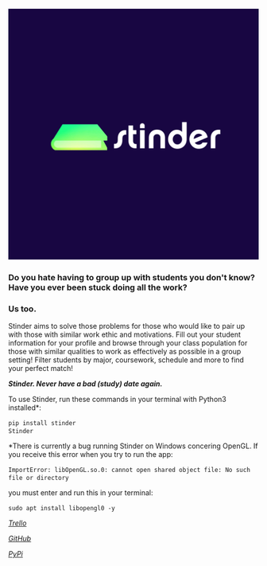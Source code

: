![](https://raw.githubusercontent.com/gibbons-eddie/Stinder/main/stinder/resources/images/IMG_4845.JPG)

<h3>Do you hate having to group up with students you don't know? Have you ever been stuck doing all the work?</h3>
<h3>Us too.</h3>

Stinder aims to solve those problems for those who would like to pair up with those with similar work ethic and motivations. Fill out your student information for your profile and browse through your class population for those with similar qualities to work as effectively as possible in a group setting! Filter students by major, coursework, schedule and more to find your perfect match!

***Stinder. Never have a bad (study) date again.***

To use Stinder, run these commands in your terminal with Python3 installed*: 

    pip install stinder
    Stinder

*There is currently a bug running Stinder on Windows concering OpenGL. If you receive this error when you try to run the app:

    ImportError: libOpenGL.so.0: cannot open shared object file: No such file or directory

you must enter and run this in your terminal:

    sudo apt install libopengl0 -y

[*Trello*](https://trello.com/b/WMZnG8PD/stinder)

[*GitHub*](https://github.com/gibbons-eddie/Stinder)

[*PyPi*](https://pypi.org/project/stinder/0.3.1/)
